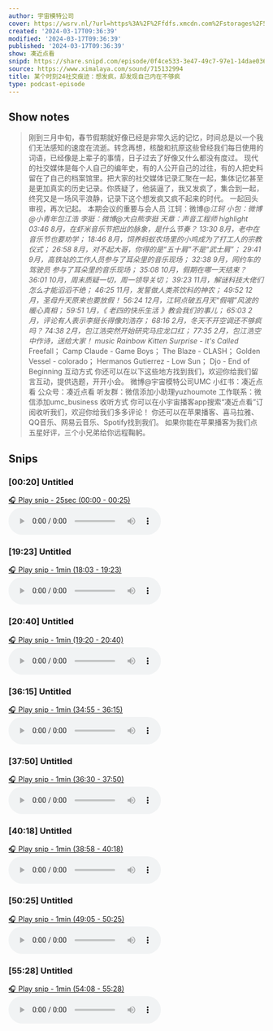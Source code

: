 ```yaml
---
author: 宇宙模特公司
cover: https://wsrv.nl/?url=https%3A%2F%2Ffdfs.xmcdn.com%2Fstorages%2F597e-audiofreehighqps%2F6D%2F90%2FGKwRIJIIQonMAAmg6QIgSPm9.jpeg&w=200&h=200
created: '2024-03-17T09:36:39'
modified: '2024-03-17T09:36:39'
published: '2024-03-17T09:36:39'
show: 凑近点看
snipd: https://share.snipd.com/episode/0f4ce533-3e47-49c7-97e1-14dae036c437
source: https://www.ximalaya.com/sound/715132994
title: 某个时刻24社交痕迹：想发疯，却发现自己内在不够疯
type: podcast-episode
---
```



## Show notes
> 刚到三月中旬，春节假期就好像已经是非常久远的记忆，时间总是以一个我们无法感知的速度在流逝。转念再想，核酸和抗原这些曾经我们每日使用的词语，已经像是上辈子的事情，日子过去了好像又什么都没有度过。
> 现代的社交媒体是每个人自己的编年史，有的人公开自己的过往，有的人把史料留在了自己的档案馆里。把大家的社交媒体记录汇聚在一起，集体记忆甚至是更加真实的历史记录。你质疑了，他装逼了，我又发疯了，集合到一起，终究又是一场风平浪静，记录下这个想发疯又疯不起来的时代。
> 一起回头审视，再次记起。
> 本期会议的重要与会人员 
> 江轲：微博@_江轲
> 小包：微博@小青年包江浩
> 李挺：微博@大白熊李挺
> 天章：声音工程师
> highlight 
> 03:46 8月，在虾米音乐节把出的脉象，是什么节奏？
> 13:30 8月，老中在音乐节也要劝学；
> 18:46 8月，饲养蚂蚁农场里的小鸡成为了打工人的宗教仪式；
> 26:58 8月，对不起大哥，你得的是“五十肩”不是“武士肩”；
> 29:41 9月，高铁站的工作人员参与了耳朵里的音乐现场；
> 32:38 9月，网约车的驾驶员 参与了耳朵里的音乐现场； 
> 35:08 10月，假期在哪一天结束？ 
> 36:01 10月，周末质疑一切，周一领导关切； 
> 39:23 11月，解谜科技大佬们怎么才能滔滔不绝； 
> 46:25 11月，发誓做人类茶饮料的神农； 
> 49:52 12月，圣母升天原来也要放假！
> 56:24 12月，江轲点破五月天“假唱”风波的暖心真相；
> 59:51 1月，《 老四的快乐生活 》教会我们的事儿；
> 65:03 2月，评论有人表示李挺长得像刘浩存；
> 68:16 2月，冬天不开空调还不够疯吗？
> 74:38 2月，包江浩突然开始研究马应龙口红；
> 77:35 2月，包江浩空中作诗，送给大家！
> music 
> Rainbow Kitten Surprise - It's Called_ Freefall；
> Camp Claude - Game Boys；
> The Blaze - CLASH；
> Golden Vessel - colorado；
> Hermanos Gutierrez - Low Sun；
> Djo - End of Beginning
> 互动方式 
> 你还可以在以下这些地方找到我们，欢迎你给我们留言互动，提供选题，开开小会。
> 微博@宇宙模特公司UMC
> 小红书：凑近点看
> 公众号：凑近点看
> 听友群：微信添加小助理yuzhoumote
> 工作联系：微信添加umc_business
> 收听方式 
> 你可以在小宇宙播客app搜索“凑近点看”订阅收听我们，欢迎你给我们多多评论！
> 你还可以在苹果播客、喜马拉雅、QQ音乐、网易云音乐、Spotify找到我们。
> 如果你能在苹果播客为我们点五星好评，三个小兄弟给你远程鞠躬。

## Snips
### [00:20] Untitled
[🎧 Play snip - 25sec️ (00:00 - 00:25)](https://share.snipd.com/snip/c9a5c5a8-59ad-41cf-80b4-37eaa81120cd)
<audio controls> <source src="https://jt.ximalaya.com//GKwRIJEJzK49Ak9ZkQK5BmBq-aacv2-48K.m4a?channel=rss&album_id=42542290&track_id=715132994&uid=259346405&jt=https://aod.cos.tx.xmcdn.com/storages/5b3a-audiofreehighqps/E2/83/GKwRIJEJzK49Ak9ZkQK5BmBq-aacv2-48K.m4a#t=00:00,00:25"> </audio>
### [19:23] Untitled
[🎧 Play snip - 1min️ (18:03 - 19:23)](https://share.snipd.com/snip/dea881a5-de7d-4412-986c-d97c1b1bf962)
<audio controls> <source src="https://jt.ximalaya.com//GKwRIJEJzK49Ak9ZkQK5BmBq-aacv2-48K.m4a?channel=rss&album_id=42542290&track_id=715132994&uid=259346405&jt=https://aod.cos.tx.xmcdn.com/storages/5b3a-audiofreehighqps/E2/83/GKwRIJEJzK49Ak9ZkQK5BmBq-aacv2-48K.m4a#t=18:03,19:23"> </audio>
### [20:40] Untitled
[🎧 Play snip - 1min️ (19:20 - 20:40)](https://share.snipd.com/snip/a213cfe6-77a4-4d7c-9e01-ddb843c5f107)
<audio controls> <source src="https://jt.ximalaya.com//GKwRIJEJzK49Ak9ZkQK5BmBq-aacv2-48K.m4a?channel=rss&album_id=42542290&track_id=715132994&uid=259346405&jt=https://aod.cos.tx.xmcdn.com/storages/5b3a-audiofreehighqps/E2/83/GKwRIJEJzK49Ak9ZkQK5BmBq-aacv2-48K.m4a#t=19:20,20:40"> </audio>
### [36:15] Untitled
[🎧 Play snip - 1min️ (34:55 - 36:15)](https://share.snipd.com/snip/2247a3b1-cfa5-4ae5-8345-cbd5752ccf76)
<audio controls> <source src="https://jt.ximalaya.com//GKwRIJEJzK49Ak9ZkQK5BmBq-aacv2-48K.m4a?channel=rss&album_id=42542290&track_id=715132994&uid=259346405&jt=https://aod.cos.tx.xmcdn.com/storages/5b3a-audiofreehighqps/E2/83/GKwRIJEJzK49Ak9ZkQK5BmBq-aacv2-48K.m4a#t=34:55,36:15"> </audio>
### [37:50] Untitled
[🎧 Play snip - 1min️ (36:30 - 37:50)](https://share.snipd.com/snip/b3976b31-c272-41c8-b674-f0dd4c99da37)
<audio controls> <source src="https://jt.ximalaya.com//GKwRIJEJzK49Ak9ZkQK5BmBq-aacv2-48K.m4a?channel=rss&album_id=42542290&track_id=715132994&uid=259346405&jt=https://aod.cos.tx.xmcdn.com/storages/5b3a-audiofreehighqps/E2/83/GKwRIJEJzK49Ak9ZkQK5BmBq-aacv2-48K.m4a#t=36:30,37:50"> </audio>
### [40:18] Untitled
[🎧 Play snip - 1min️ (38:58 - 40:18)](https://share.snipd.com/snip/522cf73c-e095-42b1-9e4e-9365e225ea3f)
<audio controls> <source src="https://jt.ximalaya.com//GKwRIJEJzK49Ak9ZkQK5BmBq-aacv2-48K.m4a?channel=rss&album_id=42542290&track_id=715132994&uid=259346405&jt=https://aod.cos.tx.xmcdn.com/storages/5b3a-audiofreehighqps/E2/83/GKwRIJEJzK49Ak9ZkQK5BmBq-aacv2-48K.m4a#t=38:58,40:18"> </audio>
### [50:25] Untitled
[🎧 Play snip - 1min️ (49:05 - 50:25)](https://share.snipd.com/snip/a67db0be-8f86-4af6-a94a-68ee9484e780)
<audio controls> <source src="https://jt.ximalaya.com//GKwRIJEJzK49Ak9ZkQK5BmBq-aacv2-48K.m4a?channel=rss&album_id=42542290&track_id=715132994&uid=259346405&jt=https://aod.cos.tx.xmcdn.com/storages/5b3a-audiofreehighqps/E2/83/GKwRIJEJzK49Ak9ZkQK5BmBq-aacv2-48K.m4a#t=49:05,50:25"> </audio>
### [55:28] Untitled
[🎧 Play snip - 1min️ (54:08 - 55:28)](https://share.snipd.com/snip/e372e133-b02d-413b-88a2-09d91426f41d)
<audio controls> <source src="https://jt.ximalaya.com//GKwRIJEJzK49Ak9ZkQK5BmBq-aacv2-48K.m4a?channel=rss&album_id=42542290&track_id=715132994&uid=259346405&jt=https://aod.cos.tx.xmcdn.com/storages/5b3a-audiofreehighqps/E2/83/GKwRIJEJzK49Ak9ZkQK5BmBq-aacv2-48K.m4a#t=54:08,55:28"> </audio>
